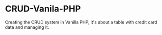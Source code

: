 # CRUD-Vanila-PHP
Creating the CRUD system in Vanilla PHP, it's about a table with credit card data and managing it.
